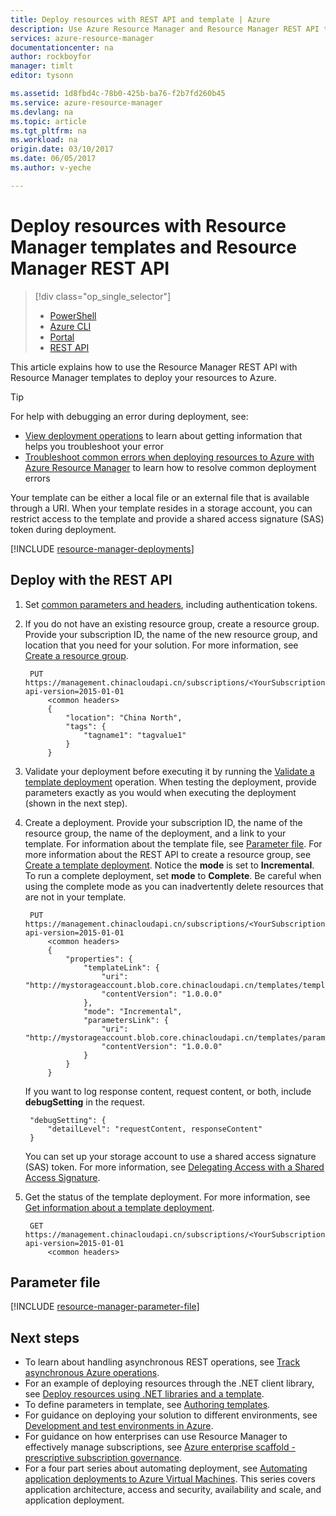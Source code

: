 ```yaml
---
title: Deploy resources with REST API and template | Azure
description: Use Azure Resource Manager and Resource Manager REST API to deploy a resources to Azure. The resources are defined in a Resource Manager template.
services: azure-resource-manager
documentationcenter: na
author: rockboyfor
manager: timlt
editor: tysonn

ms.assetid: 1d8fbd4c-78b0-425b-ba76-f2b7fd260b45
ms.service: azure-resource-manager
ms.devlang: na
ms.topic: article
ms.tgt_pltfrm: na
ms.workload: na
origin.date: 03/10/2017
ms.date: 06/05/2017
ms.author: v-yeche

---
```

# Deploy resources with Resource Manager templates and Resource Manager REST API
> [!div class="op_single_selector"]
> * [PowerShell](resource-group-template-deploy.md)
> * [Azure CLI](resource-group-template-deploy-cli.md)
> * [Portal](resource-group-template-deploy-portal.md)
> * [REST API](resource-group-template-deploy-rest.md)
> 
> 

This article explains how to use the Resource Manager REST API with Resource Manager templates to deploy your resources to Azure.  

> [!TIP]
> For help with debugging an error during deployment, see:
> 
> * [View deployment operations](resource-manager-deployment-operations.md) to learn about getting information that helps you troubleshoot your error
> * [Troubleshoot common errors when deploying resources to Azure with Azure Resource Manager](resource-manager-common-deployment-errors.md) to learn how to resolve common deployment errors
> 
> 

Your template can be either a local file or an external file that is available through a URI. When your template resides in a storage account, you can restrict access to the template and provide a shared access signature (SAS) token during deployment.

[!INCLUDE [resource-manager-deployments](../../includes/resource-manager-deployments.md)]

## Deploy with the REST API
1. Set [common parameters and headers](https://docs.microsoft.com/rest/api/index), including authentication tokens.
2. If you do not have an existing resource group, create a resource group. Provide your subscription ID, the name of the new resource group, and location that you need for your solution. For more information, see [Create a resource group](https://docs.microsoft.com/rest/api/resources/resourcegroups#ResourceGroups_CreateOrUpdate).

        PUT https://management.chinacloudapi.cn/subscriptions/<YourSubscriptionId>/resourcegroups/<YourResourceGroupName>?api-version=2015-01-01
            <common headers>
            {
        		"location": "China North",
                "tags": {
                    "tagname1": "tagvalue1"
                }
            }
3. Validate your deployment before executing it by running the [Validate a template deployment](https://docs.microsoft.com/rest/api/resources/deployments#Deployments_Validate) operation. When testing the deployment, provide parameters exactly as you would when executing the deployment (shown in the next step).
4. Create a deployment. Provide your subscription ID, the name of the resource group, the name of the deployment, and a link to your template. For information about the template file, see [Parameter file](#parameter-file). For more information about the REST API to create a resource group, see [Create a template deployment](https://docs.microsoft.com/rest/api/resources/deployments#Deployments_CreateOrUpdate). Notice the **mode** is set to **Incremental**. To run a complete deployment, set **mode** to **Complete**. Be careful when using the complete mode as you can inadvertently delete resources that are not in your template.

        PUT https://management.chinacloudapi.cn/subscriptions/<YourSubscriptionId>/resourcegroups/<YourResourceGroupName>/providers/Microsoft.Resources/deployments/<YourDeploymentName>?api-version=2015-01-01
            <common headers>
            {
                "properties": {
                    "templateLink": {
                        "uri": "http://mystorageaccount.blob.core.chinacloudapi.cn/templates/template.json",
                        "contentVersion": "1.0.0.0"
                    },
                    "mode": "Incremental",
                    "parametersLink": {
                        "uri": "http://mystorageaccount.blob.core.chinacloudapi.cn/templates/parameters.json",
                        "contentVersion": "1.0.0.0"
                    }
                }
            }

    If you want to log response content, request content, or both, include **debugSetting** in the request.

        "debugSetting": {
            "detailLevel": "requestContent, responseContent"
        }
   
    You can set up your storage account to use a shared access signature (SAS) token. For more information, see [Delegating Access with a Shared Access Signature](https://docs.microsoft.com/rest/api/storageservices/delegating-access-with-a-shared-access-signature).
5. Get the status of the template deployment. For more information, see [Get information about a template deployment](https://docs.microsoft.com/rest/api/resources/deployments#Deployments_Get).

        GET https://management.chinacloudapi.cn/subscriptions/<YourSubscriptionId>/resourcegroups/<YourResourceGroupName>/providers/Microsoft.Resources/deployments/<YourDeploymentName>?api-version=2015-01-01
            <common headers>

## Parameter file

[!INCLUDE [resource-manager-parameter-file](../../includes/resource-manager-parameter-file.md)]

## Next steps
* To learn about handling asynchronous REST operations, see [Track asynchronous Azure operations](resource-manager-async-operations.md).
* For an example of deploying resources through the .NET client library, see [Deploy resources using .NET libraries and a template](../virtual-machines/windows/csharp-template.md?toc=%2fvirtual-machines%2fwindows%2ftoc.json).
* To define parameters in template, see [Authoring templates](resource-group-authoring-templates.md#parameters).
* For guidance on deploying your solution to different environments, see [Development and test environments in Azure](solution-dev-test-environments.md).
* For guidance on how enterprises can use Resource Manager to effectively manage subscriptions, see [Azure enterprise scaffold - prescriptive subscription governance](resource-manager-subscription-governance.md).
* For a four part series about automating deployment, see [Automating application deployments to Azure Virtual Machines](../virtual-machines/windows/dotnet-core-1-landing.md?toc=%2fvirtual-machines%2fwindows%2ftoc.json). This series covers application architecture, access and security, availability and scale, and application deployment.